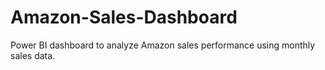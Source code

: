# Amazon-Sales-Dashboard
Power BI dashboard to analyze Amazon sales performance using monthly sales data.
